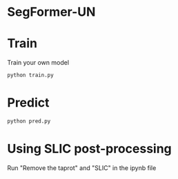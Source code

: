 # SegFormer-UN


# Train
Train your own model
```python
python train.py
```

# Predict
```python
python pred.py
```

# Using SLIC post-processing
Run "Remove the taprot" and "SLIC" in the ipynb file


